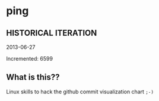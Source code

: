 # ping

## HISTORICAL ITERATION
2013-06-27

Incremented: 6599

## What is this?? 
Linux skills to hack the github commit visualization chart `;-)`
